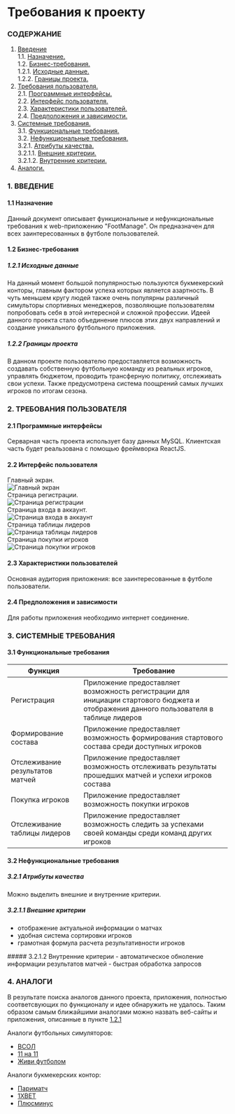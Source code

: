 # Требования к проекту
### СОДЕРЖАНИЕ
  1.  [Введение](#1)<br>
    1.1. [Назначение.](#1.1) <br>
    1.2. [Бизнес-требования.](#1.2) <br>
      1.2.1. [Исходные данные.](#1.2.1)<br>
      1.2.2. [Границы проекта.](#1.2.2) <br>
  2. [Требования пользователя.](#2) <br>
    2.1. [Программные интерфейсы.](#2.1)<br>
    2.2. [Интерфейс пользователя.](#2.2) <br>
    2.3. [Характеристики пользователей.](#2.3) <br>
    2.4. [Предположения и зависимости.](#2.4) <br>
  3. [Системные требования.](#3)<br>
    3.1. [Функциональные требования.](#3.1)<br>
    3.2. [Нефункциональные требования.](#3.2)<br>
      3.2.1. [Атрибуты качества.](#3.2.1)<br>
      3.2.1.1. [Внешние критерии.](#3.2.1.1)<br>
      3.2.1.2. [Внутренние критерии.](#3.2.1.2)<br>
  4. [Аналоги.](#4) 

### 1. ВВЕДЕНИЕ <a name="1"></a>
#### 1.1 Назначение <a name="1.1">
Данный документ описывает функциональные и нефункциональные требования к web-приложению "FootManage". Он предназначен для всех заинтересованных в футболе пользователей.
</a>

#### 1.2 Бизнес-требования <a name="1.2"></a>
##### 1.2.1 Исходные данные <a name="1.2.1">
На данный момент большой популярностью пользуются букмекерский конторы, главным фактором успеха которых является азартность. В чуть меньшем кругу людей также очень популярны различный симульторы спортивных менеджеров, позволяющие пользователям попробовать себя в этой интересной и сложной профессии. Идеей данного проекта стало объединение плюсов этих двух направлений и создание уникального футбольного приложения.
</a>

##### 1.2.2 Границы проекта <a name="1.2.2">
В данном проекте пользователю предоставляется возможность создавать собственную футбольную команду из реальных игроков, управлять бюджетом, проводить трансферную политику, отслеживать свои успехи. Также предусмотрена система поощрений самых лучших игроков по итогам сезона.
</a>

### 2. ТРЕБОВАНИЯ ПОЛЬЗОВАТЕЛЯ <a name="2"></a>
#### 2.1 Программные интерфейсы <a name="2.1">
Серварная часть проекта использует базу данных MySQL. Клиентская часть будет реальзована с помощью фреймворка ReactJS.
</a>

#### 2.2 Интерфейс пользователя <a name="2.2">
Главный экран.<br>
![Главный экран](https://github.com/GuzIlya/OnlineFootballManagingGame/blob/master/Mockups/MainPage.png)<br>
 Страница регистрации.<br>
![Страница регистрации](https://github.com/GuzIlya/OnlineFootballManagingGame/blob/master/Mockups/Registration.png)<br>
 Страница входа в аккаунт.<br>
![Страница входа в аккаунт](https://github.com/GuzIlya/OnlineFootballManagingGame/blob/master/Mockups/LogIn.png)<br>
 Страница таблицы лидеров<br>
![Страница таблицы лидеров](https://github.com/GuzIlya/OnlineFootballManagingGame/blob/master/Mockups/RatingTab.png)<br>
 Страница покупки игроков <br>
![Страница покупки игроков](https://github.com/GuzIlya/OnlineFootballManagingGame/blob/master/Mockups/TransferMarketTab.png)
</a>

#### 2.3 Характеристики пользователей <a name="2.3">
Основная аудитория приложения:  все заинтересованные в футболе пользователи.
</a>

#### 2.4 Предположения и зависимости <a name="2.4">
Для работы приложения необходимо интернет соединение.
</a>

### 3. СИСТЕМНЫЕ ТРЕБОВАНИЯ <a name="3">
</a>

#### 3.1 Функциональные требования <a name="3.1"></a>
  | Функция | Требование |
  |---|---|
  | Регистрация | Приложение предоставляет возможность регистрации для инициации стартового бюджета и отображения данного пользователя в таблице лидеров
  | Формирование состава  | Приложение предоставляет возможность формирования стартового состава среди доступных игроков 
  | Отслеживание результатов матчей | Приложение предоставляет возможность отслеживать результаты прошедших матчей и успехи игроков состава
  | Покупка игроков | Приложение предоставляет возможность покупки игроков
  | Отслеживание таблицы лидеров | Приложение предоставляет возможность следить за успехами своей команды среди команд других игроков
  


#### 3.2 Нефункциональные требования <a name="3.2"></a>
##### 3.2.1 Атрибуты качества <a name="3.2.1">
  Можно выделить внешние и внутренние критерии.
</a>
##### 3.2.1.1 Внешние критерии <a name="3.2.1.1">
- отображение актуальной информации о матчах
- удобная система сортировки игроков 
- грамотная формула расчета результативности игроков
</a>
##### 3.2.1.2 Внутренние критерии <a name="3.2.1.2">
- автоматическое обноление информации результатов матчей
- быстрая обработка запросов
</a>

### 4. АНАЛОГИ <a name="4">
В результате поиска аналогов данного проекта, приложения, полностью соответсвующих по функционалу и идее обнаружить не удалось. Таким образом самым ближайшими аналогами можно назвать веб-сайты и приложения, описанные в пункте [1.2.1](#1.2.1)

Аналоги футбольных симуляторов:
- [ВСОЛ](https://www.virtualsoccer.ru/)
- [11 на 11](http://11x11.ru/index.php)
- [Живи футболом](https://soccerlife.ru/)

Аналоги букмекерских контор:
- [Париматч](https://www.parimatch.by/)
- [1XBET](https://1xbet.com/by/)
- [Плюсминус](http://plusminus.by/)
</a>

